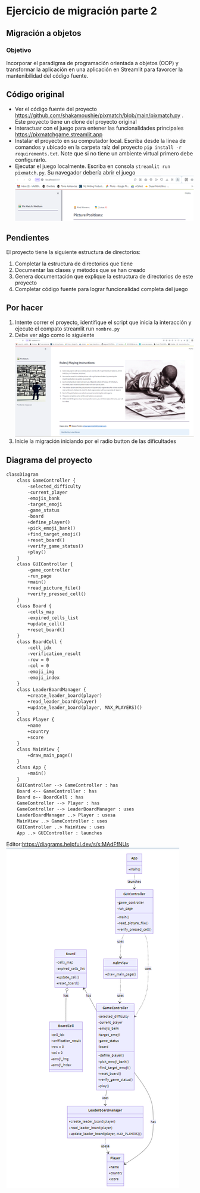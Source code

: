 # Ejercicio de migración parte 2

## Migración a objetos

### Objetivo

Incorporar el paradigma de programación orientada a objetos (OOP) y transformar la aplicación en una aplicación en
Streamlit
para favorcer la mantenibilidad del código fuente.

## Código original

* Ver el código fuente del proyecto https://github.com/shakamoushie/pixmatch/blob/main/pixmatch.py . Este proyecto tiene
  un clone del proyecto original
* Interactuar con el juego para entener las funcionalidades principales https://pixmatchgame.streamlit.app
* Instalar el proyecto en su computador local. Escriba desde la línea de comandos y ubicado en la carpeta raíz del
  proyecto `pip install -r requirements.txt`. Note que si no tiene un ambiente virtual primero debe configurarlo.
* Ejecutar el juego localmente. Escriba en consola `streamlit run pixmatch.py`. Su navegador debería abrir el juego
  ![img.png](docs/img/ejecucion.png)

## Pendientes

El proyecto tiene la siguiente estructura de directorios:

1. Completar la estructura de directorios que tiene
2. Documentar las clases y métodos que se han creado
3. Genera documentación que explique la estructura de directorios de este proyecto
4. Completar código fuente para lograr funcionalidad completa del juego

## Por hacer
1. Intente correr el proyecto, identifique el script que inicia la interacción y ejecute el compato streamlit run `nombre.py`
2. Debe ver algo como lo siguiente ![img.png](docs/img/ejecucion_poo_template.png)
3. Inicie la migración iniciando por el radio button de las dificultades


## Diagrama del proyecto
```mermaid
classDiagram
    class GameController {
        -selected_difficulty
        -current_player
        -emojis_bank
        -target_emoji
        -game_status
        -board
        +define_player()
        +pick_emoji_bank()
        +find_target_emoji()
        +reset_board()
        +verify_game_status()
        +play()
    }
    class GUIController {
        -game_controller
        -run_page
        +main()
        +read_picture_file()
        +verify_pressed_cell()
    }
    class Board {
        -cells_map
        -expired_cells_list
        +update_cell()
        +reset_board()
    }
    class BoardCell {
        -cell_idx
        -verification_result
        -row = 0
        -col = 0
        -emoji_img
        -emoji_index 
    }
    class LeaderBoardManager {
        +create_leader_board(player)
        +read_leader_board(player)
        +update_leader_board(player, MAX_PLAYERS)()
    }
    class Player {
        +name
        +country
        +score
    }
    class MainView {
        +draw_main_page()
    }
    class App {
        +main()
    }
    GUIController --> GameController : has
    Board <-- GameController : has
    Board o-- BoardCell : has
    GameController --> Player : has
    GameController --> LeaderBoardManager : uses
    LeaderBoardManager ..> Player : usesa
    MainView ..> GameController : uses
    GUIController ..> MainView : uses
    App ..> GUIController : launches

```
Editor:https://diagrams.helpful.dev/s/s:MAdFfNUs
![img.png](docs/classes.png)
